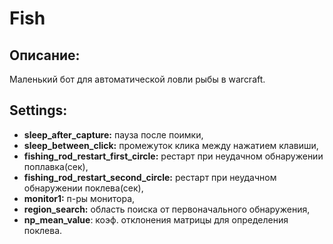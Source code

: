 # Fish

## Описание: 
Маленький бот для автоматической ловли рыбы в warcraft.

## Settings:
- **sleep_after_capture:** пауза после поимки,
- **sleep_between_click:** промежуток клика между нажатием клавиши,
- **fishing_rod_restart_first_circle:** рестарт при неудачном обнаружении поплавка(сек),
- **fishing_rod_restart_second_circle:** рестарт при неудачном обнаружении поклева(сек),
- **monitor1:** п-ры монитора,
- **region_search:** область поиска от первоначального обнаружения,
- **np_mean_value**: коэф. отклонения матрицы для определения поклева.